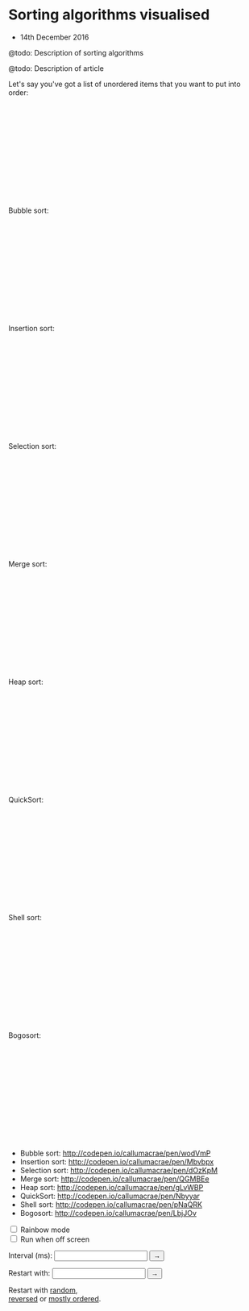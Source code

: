 # Sorting algorithms visualised
- 14th December 2016

@todo: Description of sorting algorithms

@todo: Description of article

Let's say you've got a list of unordered items that you want to put into order:

<svg class="sorting-demo" id="unordered" height="300" width="800" viewBox="0 0 800 300"></svg>

Bubble sort:

<svg class="sorting-demo" id="bubble" height="300" width="800" viewBox="0 0 800 300"></svg>

Insertion sort:

<svg class="sorting-demo" id="insertion" height="300" width="800" viewBox="0 0 800 300"></svg>

Selection sort:

<svg class="sorting-demo" id="selection" height="300" width="800" viewBox="0 0 800 300"></svg>

Merge sort:

<svg class="sorting-demo" id="merge" height="300" width="800" viewBox="0 0 800 300"></svg>

Heap sort:

<svg class="sorting-demo" id="heap" height="300" width="800" viewBox="0 0 800 300"></svg>

QuickSort:

<svg class="sorting-demo" id="quicksort" height="300" width="800" viewBox="0 0 800 300"></svg>

Shell sort:

<svg class="sorting-demo" id="shell" height="300" width="800" viewBox="0 0 800 300"></svg>

Bogosort:

<svg class="sorting-demo" id="bogosort" height="300" width="800" viewBox="0 0 800 300"></svg>



- Bubble sort: http://codepen.io/callumacrae/pen/wodVmP
- Insertion sort: http://codepen.io/callumacrae/pen/Mbvbpx
- Selection sort: http://codepen.io/callumacrae/pen/dOzKpM
- Merge sort: http://codepen.io/callumacrae/pen/QGMBEe
- Heap sort: http://codepen.io/callumacrae/pen/gLvWBP
- QuickSort: http://codepen.io/callumacrae/pen/Nbyyar
- Shell sort: http://codepen.io/callumacrae/pen/pNaQRK
- Bogosort: http://codepen.io/callumacrae/pen/LbjJOv


<form class="sort-controls">
    <p>
        <label><input type="checkbox" id="rainbow"> Rainbow mode</label><br>
        <label><input type="checkbox" id="offscreen"> Run when off screen</label>
    </p>
    <p>
        <label>Interval (ms): <input type="number" id="interval"></label>
        <button type="button">→</button>
    </p>
    <p>
        <label>Restart with: <input type="number" id="bars"></label>
        <button type="button">→</button>
    </p>
    <p id="restart-links">Restart with <a href>random</a>,<br><a href>reversed</a> or <a href>mostly ordered</a>.</p>
</form>


<script src="/assets/build/sorting-article.js"></script>